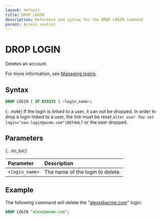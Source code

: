 ```yaml
---
layout: default
title: DROP LOGIN
description: Reference and syntax for the DROP LOGIN command.
parent: Access control
---
```


# DROP LOGIN
Deletes an account.

For more information, see [Managing logins](../../../Guides/managing-your-organization/managing-logins.md).

## Syntax

```sql
DROP LOGIN [ IF EXISTS ] <login_name>;
```
{: .note}
If the login is linked to a user, it can not be dropped. In order to drop a login linked to a user, the link must be reset `alter user foo set login="new-login@acme.com"|DEFAULT` or the user dropped.

## Parameters 
{: .no_toc} 

| Parameter  | Description |
| :--------- | :---------- |
| `<login_name>`  | The name of the login to delete. |    

## Example

The following command will delete the "alexs@acme.com" login. 

```sql
DROP LOGIN "alexs@acme.com";
```
